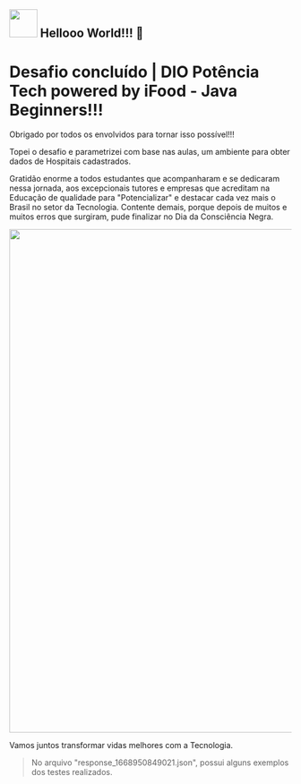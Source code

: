 ## <img src="https://i.stack.imgur.com/XGlad.gif" width="50px"> Hellooo World!!! 📢 </h2> 

# Desafio concluído | DIO Potência Tech powered by iFood - Java Beginners!!!

Obrigado por todos os envolvidos para tornar isso possível!!!

Topei o desafio e parametrizei com base nas aulas, um ambiente para obter dados de Hospitais cadastrados.

Gratidão enorme a todos estudantes que acompanharam e se dedicaram nessa jornada, aos excepcionais tutores e empresas que acreditam na Educação de qualidade para "Potencializar" e destacar cada vez mais o Brasil no setor da Tecnologia.
Contente demais, porque depois de muitos e muitos erros que surgiram, pude finalizar no Dia da Consciência Negra.

<div align="center">
<img src="https://user-images.githubusercontent.com/84300151/202902668-f9a237b1-4b3e-4741-917e-7c2a75f41cc2.png" width="900px" />
</div>

Vamos juntos transformar vidas melhores com a Tecnologia.

>No arquivo "response_1668950849021.json", possui alguns exemplos dos testes realizados. 
